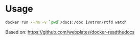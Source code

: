 # Usage

```bash
docker run --rm -v `pwd`/docs:/doc ivotron/rtfd watch
```

Based on: https://github.com/webplates/docker-readthedocs
